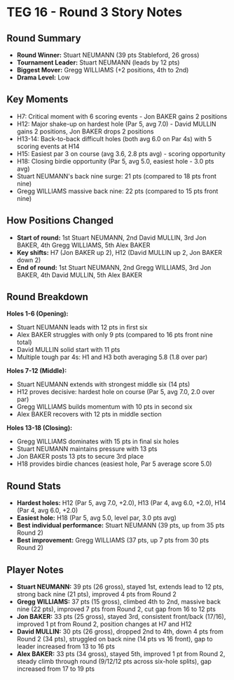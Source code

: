 # TEG 16 - Round 3 Story Notes

## Round Summary
- **Round Winner:** Stuart NEUMANN (39 pts Stableford, 26 gross)
- **Tournament Leader:** Stuart NEUMANN (leads by 12 pts)
- **Biggest Mover:** Gregg WILLIAMS (+2 positions, 4th to 2nd)
- **Drama Level:** Low

## Key Moments
- H7: Critical moment with 6 scoring events - Jon BAKER gains 2 positions
- H12: Major shake-up on hardest hole (Par 5, avg 7.0) - David MULLIN gains 2 positions, Jon BAKER drops 2 positions
- H13-14: Back-to-back difficult holes (both avg 6.0 on Par 4s) with 5 scoring events at H14
- H15: Easiest par 3 on course (avg 3.6, 2.8 pts avg) - scoring opportunity
- H18: Closing birdie opportunity (Par 5, avg 5.0, easiest hole - 3.0 pts avg)
- Stuart NEUMANN's back nine surge: 21 pts (compared to 18 pts front nine)
- Gregg WILLIAMS massive back nine: 22 pts (compared to 15 pts front nine)

## How Positions Changed
- **Start of round:** 1st Stuart NEUMANN, 2nd David MULLIN, 3rd Jon BAKER, 4th Gregg WILLIAMS, 5th Alex BAKER
- **Key shifts:** H7 (Jon BAKER up 2), H12 (David MULLIN up 2, Jon BAKER down 2)
- **End of round:** 1st Stuart NEUMANN, 2nd Gregg WILLIAMS, 3rd Jon BAKER, 4th David MULLIN, 5th Alex BAKER

## Round Breakdown
**Holes 1-6 (Opening):**
- Stuart NEUMANN leads with 12 pts in first six
- Alex BAKER struggles with only 9 pts (compared to 16 pts front nine total)
- David MULLIN solid start with 11 pts
- Multiple tough par 4s: H1 and H3 both averaging 5.8 (1.8 over par)

**Holes 7-12 (Middle):**
- Stuart NEUMANN extends with strongest middle six (14 pts)
- H12 proves decisive: hardest hole on course (Par 5, avg 7.0, 2.0 over par)
- Gregg WILLIAMS builds momentum with 10 pts in second six
- Alex BAKER recovers with 12 pts in middle section

**Holes 13-18 (Closing):**
- Gregg WILLIAMS dominates with 15 pts in final six holes
- Stuart NEUMANN maintains pressure with 13 pts
- Jon BAKER posts 13 pts to secure 3rd place
- H18 provides birdie chances (easiest hole, Par 5 average score 5.0)

## Round Stats
- **Hardest holes:** H12 (Par 5, avg 7.0, +2.0), H13 (Par 4, avg 6.0, +2.0), H14 (Par 4, avg 6.0, +2.0)
- **Easiest hole:** H18 (Par 5, avg 5.0, level par, 3.0 pts avg)
- **Best individual performance:** Stuart NEUMANN (39 pts, up from 35 pts Round 2)
- **Best improvement:** Gregg WILLIAMS (37 pts, up 7 pts from 30 pts Round 2)

## Player Notes
- **Stuart NEUMANN:** 39 pts (26 gross), stayed 1st, extends lead to 12 pts, strong back nine (21 pts), improved 4 pts from Round 2
- **Gregg WILLIAMS:** 37 pts (15 gross), climbed 4th to 2nd, massive back nine (22 pts), improved 7 pts from Round 2, cut gap from 16 to 12 pts
- **Jon BAKER:** 33 pts (25 gross), stayed 3rd, consistent front/back (17/16), improved 1 pt from Round 2, position changes at H7 and H12
- **David MULLIN:** 30 pts (26 gross), dropped 2nd to 4th, down 4 pts from Round 2 (34 pts), struggled on back nine (14 pts vs 16 front), gap to leader increased from 13 to 16 pts
- **Alex BAKER:** 33 pts (34 gross), stayed 5th, improved 1 pt from Round 2, steady climb through round (9/12/12 pts across six-hole splits), gap increased from 17 to 19 pts


